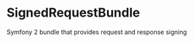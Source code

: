 SignedRequestBundle
===================

Symfony 2 bundle that provides request and response signing